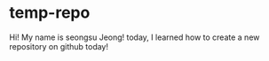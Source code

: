 # temp-repo
Hi! My name is seongsu Jeong! today, I learned how to create a new repository on github today!
